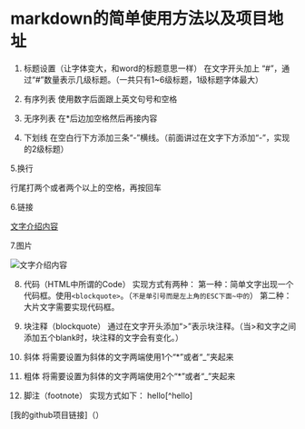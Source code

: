 # markdown的简单使用方法以及项目地址
1. 标题设置（让字体变大，和word的标题意思一样）
在文字开头加上 “#”，通过“#”数量表示几级标题。（一共只有1~6级标题，1级标题字体最大）

2. 有序列表
使用数字后面跟上英文句号和空格

3. 无序列表
在*后边加空格然后再接内容

4. 下划线
在空白行下方添加三条“-”横线。（前面讲过在文字下方添加“-”，实现的2级标题）

5.换行

行尾打两个或者两个以上的空格，再按回车

6.链接

[文字介绍内容](链接地址)

7.图片

![文字介绍内容](图片地址)

 

8. 代码（HTML中所谓的Code）
实现方式有两种：
第一种：简单文字出现一个代码框。使用`<blockquote>`。（`不是单引号而是左上角的ESC下面~中的`）
第二种：大片文字需要实现代码框。``` ```


9. 块注释（blockquote）
通过在文字开头添加“>”表示块注释。（当>和文字之间添加五个blank时，块注释的文字会有变化。）

10. 斜体
将需要设置为斜体的文字两端使用1个“*”或者“_”夹起来

11. 粗体
将需要设置为斜体的文字两端使用2个“*”或者“_”夹起来


12. 脚注（footnote）
实现方式如下：
hello[^hello]

[我的github项目链接]（）

